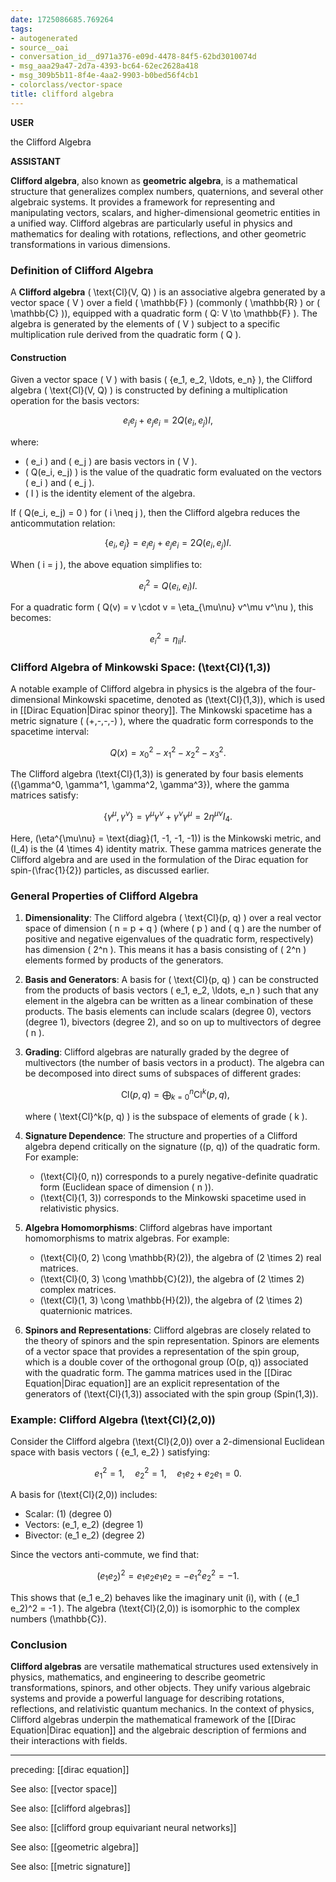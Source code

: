```yaml
---
date: 1725086685.769264
tags:
- autogenerated
- source__oai
- conversation_id__d971a376-e09d-4478-84f5-62bd3010074d
- msg_aaa29a47-2d7a-4393-bc64-62ec2628a418
- msg_309b5b11-8f4e-4aa2-9903-b0bed56f4cb1
- colorclass/vector-space
title: clifford algebra
---
```


**USER**

the Clifford Algebra


**ASSISTANT**

**Clifford algebra**, also known as **geometric algebra**, is a mathematical structure that generalizes complex numbers, quaternions, and several other algebraic systems. It provides a framework for representing and manipulating vectors, scalars, and higher-dimensional geometric entities in a unified way. Clifford algebras are particularly useful in physics and mathematics for dealing with rotations, reflections, and other geometric transformations in various dimensions.

### Definition of Clifford Algebra

A **Clifford algebra** \( \text{Cl}(V, Q) \) is an associative algebra generated by a vector space \( V \) over a field \( \mathbb{F} \) (commonly \( \mathbb{R} \) or \( \mathbb{C} \)), equipped with a quadratic form \( Q: V \to \mathbb{F} \). The algebra is generated by the elements of \( V \) subject to a specific multiplication rule derived from the quadratic form \( Q \).

#### Construction

Given a vector space \( V \) with basis \( \{e_1, e_2, \ldots, e_n\} \), the Clifford algebra \( \text{Cl}(V, Q) \) is constructed by defining a multiplication operation for the basis vectors:

$$
e_i e_j + e_j e_i = 2Q(e_i, e_j)I,
$$

where:
- \( e_i \) and \( e_j \) are basis vectors in \( V \).
- \( Q(e_i, e_j) \) is the value of the quadratic form evaluated on the vectors \( e_i \) and \( e_j \).
- \( I \) is the identity element of the algebra.

If \( Q(e_i, e_j) = 0 \) for \( i \neq j \), then the Clifford algebra reduces the anticommutation relation:

$$
\{e_i, e_j\} = e_i e_j + e_j e_i = 2Q(e_i, e_j)I.
$$

When \( i = j \), the above equation simplifies to:

$$
e_i^2 = Q(e_i, e_i)I.
$$

For a quadratic form \( Q(v) = v \cdot v = \eta_{\mu\nu} v^\mu v^\nu \), this becomes:

$$
e_i^2 = \eta_{ii}I.
$$

### Clifford Algebra of Minkowski Space: \(\text{Cl}(1,3)\)

A notable example of Clifford algebra in physics is the algebra of the four-dimensional Minkowski spacetime, denoted as \(\text{Cl}(1,3)\), which is used in [[Dirac Equation|Dirac spinor theory]]. The Minkowski spacetime has a metric signature \( (+,-,-,-) \), where the quadratic form corresponds to the spacetime interval:

$$
Q(x) = x_0^2 - x_1^2 - x_2^2 - x_3^2.
$$

The Clifford algebra \(\text{Cl}(1,3)\) is generated by four basis elements \(\{\gamma^0, \gamma^1, \gamma^2, \gamma^3\}\), where the gamma matrices satisfy:

$$
\{\gamma^\mu, \gamma^\nu\} = \gamma^\mu \gamma^\nu + \gamma^\nu \gamma^\mu = 2 \eta^{\mu\nu} I_4.
$$

Here, \(\eta^{\mu\nu} = \text{diag}(1, -1, -1, -1)\) is the Minkowski metric, and \(I_4\) is the \(4 \times 4\) identity matrix. These gamma matrices generate the Clifford algebra and are used in the formulation of the Dirac equation for spin-\(\frac{1}{2}\) particles, as discussed earlier.

### General Properties of Clifford Algebra

1. **Dimensionality**: The Clifford algebra \( \text{Cl}(p, q) \) over a real vector space of dimension \( n = p + q \) (where \( p \) and \( q \) are the number of positive and negative eigenvalues of the quadratic form, respectively) has dimension \( 2^n \). This means it has a basis consisting of \( 2^n \) elements formed by products of the generators.

2. **Basis and Generators**: A basis for \( \text{Cl}(p, q) \) can be constructed from the products of basis vectors \( e_1, e_2, \ldots, e_n \) such that any element in the algebra can be written as a linear combination of these products. The basis elements can include scalars (degree 0), vectors (degree 1), bivectors (degree 2), and so on up to multivectors of degree \( n \).

3. **Grading**: Clifford algebras are naturally graded by the degree of multivectors (the number of basis vectors in a product). The algebra can be decomposed into direct sums of subspaces of different grades:

   $$
   \text{Cl}(p, q) = \bigoplus_{k=0}^n \text{Cl}^k(p, q),
   $$

   where \( \text{Cl}^k(p, q) \) is the subspace of elements of grade \( k \).

4. **Signature Dependence**: The structure and properties of a Clifford algebra depend critically on the signature \((p, q)\) of the quadratic form. For example:
   - \(\text{Cl}(0, n)\) corresponds to a purely negative-definite quadratic form (Euclidean space of dimension \( n \)).
   - \(\text{Cl}(1, 3)\) corresponds to the Minkowski spacetime used in relativistic physics.

5. **Algebra Homomorphisms**: Clifford algebras have important homomorphisms to matrix algebras. For example:
   - \(\text{Cl}(0, 2) \cong \mathbb{R}(2)\), the algebra of \(2 \times 2\) real matrices.
   - \(\text{Cl}(0, 3) \cong \mathbb{C}(2)\), the algebra of \(2 \times 2\) complex matrices.
   - \(\text{Cl}(1, 3) \cong \mathbb{H}(2)\), the algebra of \(2 \times 2\) quaternionic matrices.

6. **Spinors and Representations**: Clifford algebras are closely related to the theory of spinors and the spin representation. Spinors are elements of a vector space that provides a representation of the spin group, which is a double cover of the orthogonal group \(O(p, q)\) associated with the quadratic form. The gamma matrices used in the [[Dirac Equation|Dirac equation]] are an explicit representation of the generators of \(\text{Cl}(1,3)\) associated with the spin group \(Spin(1,3)\).

### Example: Clifford Algebra \(\text{Cl}(2,0)\)

Consider the Clifford algebra \(\text{Cl}(2,0)\) over a 2-dimensional Euclidean space with basis vectors \( \{e_1, e_2\} \) satisfying:

$$
e_1^2 = 1, \quad e_2^2 = 1, \quad e_1 e_2 + e_2 e_1 = 0.
$$

A basis for \(\text{Cl}(2,0)\) includes:

- Scalar: \(1\) (degree 0)
- Vectors: \(e_1, e_2\) (degree 1)
- Bivector: \(e_1 e_2\) (degree 2)

Since the vectors anti-commute, we find that:

$$
(e_1 e_2)^2 = e_1 e_2 e_1 e_2 = -e_1^2 e_2^2 = -1.
$$

This shows that \(e_1 e_2\) behaves like the imaginary unit \(i\), with \( (e_1 e_2)^2 = -1 \). The algebra \(\text{Cl}(2,0)\) is isomorphic to the complex numbers \(\mathbb{C}\).

### Conclusion

**Clifford algebras** are versatile mathematical structures used extensively in physics, mathematics, and engineering to describe geometric transformations, spinors, and other objects. They unify various algebraic systems and provide a powerful language for describing rotations, reflections, and relativistic quantum mechanics. In the context of physics, Clifford algebras underpin the mathematical framework of the [[Dirac Equation|Dirac equation]] and the algebraic description of fermions and their interactions with fields.


---

preceding: [[dirac equation]]

See also: [[vector space]]


See also: [[clifford algebras]]


See also: [[clifford group equivariant neural networks]]


See also: [[geometric algebra]]


See also: [[metric signature]]
